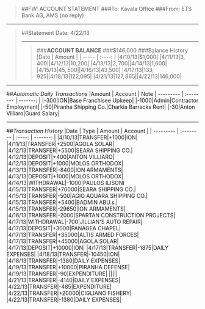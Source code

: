> ##FW: ACCOUNT STATEMENT
> ###To: Kavala Office
> ###From: ETS Bank AG, AMS (no reply)

----------
>##Statement Date: 4/22/13
>***
>>###**ACCOUNT BALANCE**
>>###$146,000
>###Balance History
>|Date 	| Amount |
>| ----- | :----: |
>|4/10/13|$1,000|
>|4/11/13|$3,400|
>|4/12/13|$10,200|
>|4/13/13|$2,700|
>|4/14/13|$1,600|
>|4/15/13|$45,500|
>|4/16/13|$43,500|
>|4/17/13|$133,925|
>|4/18/13|$122,095|
>|4/21/13|$127,865|
>|4/22/13|$146,000|

***

##*Automatic Daily Transactions*
|Amount | Account | Note
| --------- | :-------- | -------: | 
|-300|ION|Base Franchisee Upkeep|
|-1000|Admin|Contractor Employment|
|-50|Piranha Shipping Co.|Charkia Barracks Rent|
|-30|Anton Villiaro|Guard Salary|

***
##*Transaction History*
|Date 	| Type | Amount | Account |
| --------- | :-------- | :----: | -------: |
|4/10/13|TRANSFER|+1000|ION|
|4/11/13|TRANSFER|+2500|AGOLA SOLAR|
|4/12/13|TRANSFER|+5500|SEARA SHIPPING CO.|
|4/12/13|DEPOSIT|+400|ANTON VILLIARO|
|4/12/13|DEPOSIT|+1000|MOLOS ORTHODOX|
|4/13/13|TRANSFER|-8400|ION ARMAMENTS|
|4/13/13|DEPOSIT|+1000|MOLOS ORTHODOX|
|4/14/13|WITHDRAWAL|-1000|PAULOS ILISONI
|4/15/13|TRANSFER|+70000|SEARA SHIPPING CO.|
|4/15/13|TRANSFER|-500|AGIO AQUARA SHIPPING CO.|
|4/15/13|TRANSFER|+5400|BADMIN ABU.s.|
|4/15/13|TRANSFER|-29650|ION ARMAMENTS|
|4/16/13|TRANSFER|-2000|SPARTAN CONSTRUCTION PROJECTS|
|4/17/13|WITHDRAWAL|-700|JILLIAN'S AUTO REPAIR|
|4/17/13|DEPOSIT|+3000|PANAGEA CHAPEL|
|4/17/13|TRANSFER|+35000|ALTIS ARMED FORCES|
|4/17/13|TRANSFER|+45000|AGOLA SOLAR|
|4/17/13|DEPOSIT|+10000|ION|
|4/17/13|TRANSFER|-1875|DAILY EXPENSES|
|4/18/13|TRANSFER|-10450|ION|
|4/18/13|TRANSFER|-1380|DAILY EXPENSES|
|4/19/13|TRANSFER|+10000|PIRANHA DEFENSE|
|4/19/13|TRANSFER|-90|EXPENDITURE|
|||||
|4/21/13|TRANSFER|-4140|DAILY EXPENSES|
|4/22/13|TRANSFER|-485|EXPENDITURE|
|4/22/13|TRANSFER|+20000|CIGLIANO FISHERY|
|4/22/13|TRANSFER|-1380|DAILY EXPENSES|

